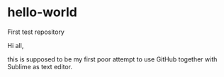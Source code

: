 # hello-world
First test repository

Hi all,

this is supposed to be my first poor attempt to use GitHub together with Sublime as text editor.
